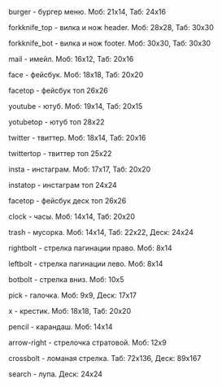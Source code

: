 burger - бургер меню. Моб: 21х14, Таб: 24х16

forkknife_top - вилка и нож header. Моб: 28х28, Таб: 30х30

forkknife_bot - вилка и нож footer. Моб: 30х30, Таб: 30х30

mail - имейл. Моб: 16х12, Таб: 20х16

face - фейсбук. Моб: 18х18, Таб: 20х20

facetop - фейсбук топ 26х26

youtube - ютуб. Моб: 19х14, Таб: 20х15

yotubetop - ютуб топ 28х22

twitter - твиттер. Моб: 18х14, Таб: 20х16

twittertop - твиттер топ 25х22

insta - инстаграм. Моб: 17х17, Таб: 20х20

instatop - инстаграм топ 24х24

facetop - фейсбук деск топ 26х26

clock - часы. Моб: 14х14, Таб: 20х20

trash - мусорка. Моб: 14х14, Таб: 22х22, Деск: 24х24

rightbolt - стрелка пагинации право. Моб: 8х14

leftbolt - стрелка пагинации лево. Моб: 8х14

botbolt - стрелка вниз. Моб: 10х5

pick - галочка. Моб: 9х9, Деск: 17х17

х - крестик. Моб: 18х18, Таб: 20х20

pencil - карандаш. Моб: 14х14

arrow-right - стрелочка стратовой. Моб: 12х9

crossbolt - ломаная стрелка. Таб: 72х136, Деск: 89х167

search - лупа. Деск: 24х24
